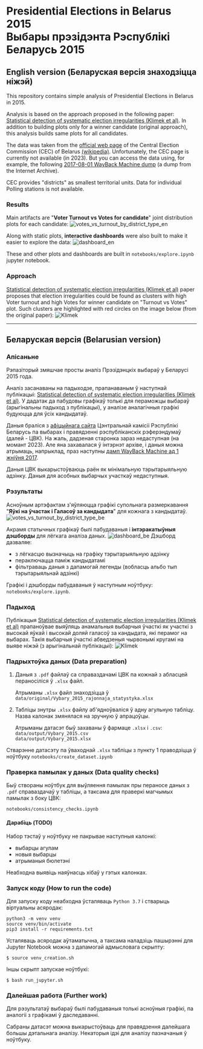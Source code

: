 # Presidential Elections in Belarus 2015<br>Выбары прэзідэнта Рэспублікі Беларусь 2015

## English version (Беларуская версія знаходзіцца ніжэй)
This repository contains simple analysis of Presidential Elections in Belarus in 2015.

Analysis is based on the approach proposed in the following paper: [Statistical detection of systematic election irregularities (Klimek et al)](https://arxiv.org/abs/1201.3087). In addition to building plots only for a winner candidate (original approach), this analysis builds same plots for all candidates.

The data was taken from the [official web page](http://www.rec.gov.by/dokumenty) of the Central Election Commission (CEC) of Belarus [(wikipedia)](https://en.wikipedia.org/wiki/Central_Election_Commission_of_Belarus). Unfortunately, the CEC page is currently not available (in 2023). But you can access the data using, for example, the following [2017-08-01 WayBack Machine dump](https://web.archive.org/web/20170801145831/http://www.rec.gov.by/dokumenty) (a dump from the Internet Archive).

CEC provides "districts" as smallest territorial units. Data for individual Polling stations is not available.

### Results
Main artifacts are "**Voter Turnout vs Votes for candidate**" joint distribution plots for each candidate:
![votes_vs_turnout_by_district_type_en](img/votes_vs_turnout_by_district_type_en.png)

Along with static plots, **interactive dashboards** were also built to make it easier to explore the data:
![dashboard_en](img/dashboard_en.gif)

These and other plots and dashboards are built in `notebooks/explore.ipynb` jupyter notebook.

### Approach
[Statistical detection of systematic election irregularities (Klimek et al)](https://arxiv.org/abs/1201.3087) paper proposes that election irregularities could be found as clusters with high Voter turnout and high Votes for winner candidate on "Turnout vs Votes" plot. Such clusters are highlighted with red circles on the image below (from the original paper):
![Klimek](img/Klimek.png)

--------

## Беларуская версія (Belarusian version)

### Апісаньне
Рэпазіторый змяшчае просты аналіз Прэзідэнцкіх выбараў у Беларусі 2015 года.

Аналіз засанаваны на падыходзе, прапанаваным ў наступнай публікацыі: [Statistical detection of systematic election irregularities (Klimek et al)](https://arxiv.org/abs/1201.3087). У дадатак да пабудовы графікаў толькі для пераможцы выбараў (арыгінальны падыход з публікацыі), у аналізе аналагічныя графікі будуюцца для ўсіх кандыдатаў.

Даныя браліся з [афіцыйнага сайта](http://www.rec.gov.by/dokumenty) Цэнтральнай камісіі Рэспублікі Беларусь па выбарах і правядзенні рэспубліканскіх рэферэндумаў (далей - ЦВК). На жаль, дадзеная старонка зараз недаступная (на момант 2023). Але яна захавалася ў інтэрнэт архіве, і даныя можна атрымаць, напрыклад, праз наступны [дамп WayBack Machine ад 1 жніўня 2017](https://web.archive.org/web/20170801145831/http://www.rec.gov.by/dokumenty).

Даныя ЦВК выкарыстоўваюць раён як мінімальную тэрытарыяльную адзінку. Даныя для асобных выбарчых участкаў недаступныя.

### Рэзультаты
Асноўным артэфактам з'яўляюцца графікі супольнага размеркавання "**Яўкі на ўчастак і Галасоў за кандыдата**" для кожнага з кандыдатаў.
![votes_vs_turnout_by_district_type_be](img/votes_vs_turnout_by_district_type_be.png)

Акрамя статычных графікаў былі пабудаваныя і **інтэракатыўныя дэшборды** для лёгкага аналіза даных. 
![dashboard_be](img/dashboard_be.gif)
Дэшборд дазваляе:
  * з лёгкасцю вызначыць на графіку тэрытарыяльную адзінку
  * пераключацца паміж кандыдатамі
  * фільтраваць даныя з дапамогай легенды (вобласць альбо тып тэрытарыяльнай адзінкі)

Графікі і дэшборды пабудаваныя ў наступным ноўтбуку: `notebooks/explore.ipynb`.

### Падыход

Публікацыя [Statistical detection of systematic election irregularities (Klimek et al)](https://arxiv.org/abs/1201.3087) прапаноўвае выяўляць анамальныя выбарчыя ўчасткі як участкі з высокай яўкай і высокай доляй галасоў за кандыдата, які перамог на выбарах. Такія выбарчыя ўчасткі абведзеныя чырвонымі кругамі на выяве ніжэй (з арыгінальнай публікацыі):
![Klimek](img/Klimek.png)

### Падрыхтоўка даных (Data preparation)

1. Даныя з `.pdf` файлаў са справаздачамі ЦВК па кожнай з абласцей 
пераносіліся ў `.xlsx` файл. 

   Атрыманы `.xlsx` файл знаходзіцца ў `data/original/Vybary_2015_rajonnaja_statystyka.xlsx`

2. Табліцы знутры `.xlsx` файлу аб'ядноўваліся ў адну агульную табліцу. 
   Назва калонак змянялася на зручную ў апрацоўцы. 
   
   Атрыманы датасэт быў захаваны ў фармаце `.xlsx` і `.csv`:
   `data/output/Vybary_2015.csv`  
   `data/output/Vybary_2015.xlsx`
   
Стварэнне датасэту па ўваходнай `.xlsx` табліцы з пункту 1
праводзіцца ў ноўтбуку `notebooks/create_dataset.ipynb`
   
### Праверка памылак у даных (Data quality checks)
Быў створаны ноўтбук для выўляення памылак 
пры пераносе даных з `.pdf` справаздачаў у табліцы, 
а таксама для праверкі магчымых памылак з боку ЦВК:

`notebooks/consistency_checks.ipynb`

#### Дарабіць (TODO)
Набор тэстаў у ноўтбуку не пакрывае наступныя калонкі:
* выбарцы агулам
* новыя выбарцы
* атрыманыя бюлетэні

Неабходна выявіць наяўнасць хібаў у гэтых калонках.

### Запуск коду (How to run the code)

Для запуску коду неабходна ўсталяваць `Python 3.7` і стварыць віртуальны асяродак:
```
python3 -m venv venv
source venv/bin/activate
pip3 install -r requirements.txt
```

Усталяваць асяродак аўтаматычна, а таксама наладзіць пашырэнні 
для Jupyter Notebook можна з дапамогай адмысловага скрыпту:

`$ source venv_creation.sh`

Іншы скрыпт запускае ноўтбукі:

`$ bash run_jupyter.sh` 

### Далейшая работа (Further work)

Для рэзультатаў выбараў былі пабудаваныя толькі асноўныя графікі, 
па аналогіі з графікамі ў даследаванні.

Сабраны датасэт можна выкарыстоўваць для правядзення далейшага большы дэтальнага аналізу.
Некаторыя ідэі для аналізу пазначаныя ў ноўтбуку. 